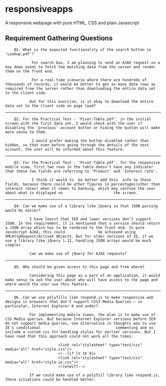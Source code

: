 # responsiveapps
A responsive webpage with pure HTML, CSS and plain Javascript
  
  Requirement Gathering Questions
  -------------------------------
        Q1. What is the expected functionality of the search button in 'Lookup.pdf'?

                For search box, I am planning to send an AJAX request on a key down event to fetch the matching data from the server and render them on the front end.

                For a real-time scenario where there are hundreds of thousands of records, it would be better to get as many data rows as required from the server rather than downloading the entire data set to the client side.

               But for this exercise, is it okay to download the entire data set to the client side on page load?

---

        Q2. For the Practical Test - 'Pivot-Table.pdf', in the initial screen with the first data set, I would check with the user if disabling the 'previous' account button or hiding the button will make more sense to them.

                I would prefer making the button disabled rather than hidden, so that even before going through the details of the next account, the user will be informed about this feature.

---

        Q3. For the Practical Test - 'Pivot-Table.pdf', for the responsive mobile view, first two rows in the table doesn't have any indicator that these two fields are referring to 'Product' and 'Interest rate'. 

                I think it would to  be better add this  info to these fields, because there could be other figures in percentages(other than interest rates) when it comes to banking, which may confuse the user about what is displayed on                       the screen.

---

        Q4. Can we make use of a library like jQuery so that JSON parsing would be easier?

               I have learnt that IE8 and lower versions don’t support JSON. In the requirement, it is mentioned that a service should return a JSON array which has to be rendered to the front end. In pure JavaScript AJAX, this could               be achieved using XMLHttpRequest/ActiveX Objects. But for older versions of IE, if we use a library like jQuery 1.12, handling JSON arrays would be much simpler.           

               Can we make use of jQuery for AJAX requests?
---

        Q5. Who should be given access to this page and from where?

               Considering this page as a part of an application, it would make sense to ask the user about who will have access to the page and where would the user use this feature.


---
        Q6. Can we use polyfills like respond.js to make responsive web designs in browsers that don’t support CSS3 Media Queries – in particular, Internet Explorer 8 and under?

               For implementing mobile views, the plan is to make use of CSS Media queries. But because Internet Explorer versions before IE9 do not support media queries, one alternative in thoughts was to use IE's conditional                                  commenting and so include a custom css for handling styles for earlier versions. But I have read that this approach could not work all the times.

                            <link rel="stylesheet" type="text/css" media="all" href="style.css"/>
                            <!--[if lt IE 9]>
                            <link rel="stylesheet" type="text/css" media="all" href="style-ie.css"/>
                            <![endif]-->

               If we could make use of a polyfill library like respond.js, these situations could be handled better.
